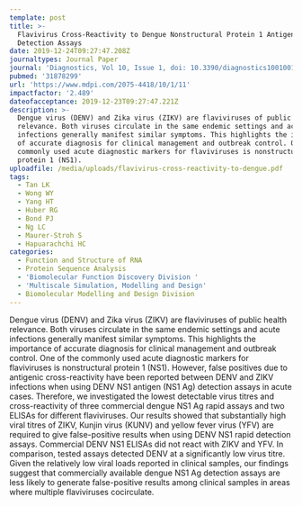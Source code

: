 ```yaml
---
template: post
title: >-
  Flavivirus Cross-Reactivity to Dengue Nonstructural Protein 1 Antigen
  Detection Assays
date: 2019-12-24T09:27:47.208Z
journaltypes: Journal Paper
journal: 'Diagnostics, Vol 10, Issue 1, doi: 10.3390/diagnostics10010011'
pubmed: '31878299'
url: 'https://www.mdpi.com/2075-4418/10/1/11'
impactfactor: '2.489'
dateofacceptance: 2019-12-23T09:27:47.221Z
description: >-
  Dengue virus (DENV) and Zika virus (ZIKV) are flaviviruses of public health
  relevance. Both viruses circulate in the same endemic settings and acute
  infections generally manifest similar symptoms. This highlights the importance
  of accurate diagnosis for clinical management and outbreak control. One of the
  commonly used acute diagnostic markers for flaviviruses is nonstructural
  protein 1 (NS1). 
uploadfile: /media/uploads/flavivirus-cross-reactivity-to-dengue.pdf
tags:
  - Tan LK
  - Wong WY
  - Yang HT
  - Huber RG
  - Bond PJ
  - Ng LC
  - Maurer-Stroh S
  - Hapuarachchi HC
categories:
  - Function and Structure of RNA
  - Protein Sequence Analysis
  - 'Biomolecular Function Discovery Division '
  - 'Multiscale Simulation, Modelling and Design'
  - Biomolecular Modelling and Design Division
---
```

<!--StartFragment-->

Dengue virus (DENV) and Zika virus (ZIKV) are flaviviruses of public health relevance. Both viruses circulate in the same endemic settings and acute infections generally manifest similar symptoms. This highlights the importance of accurate diagnosis for clinical management and outbreak control. One of the commonly used acute diagnostic markers for flaviviruses is nonstructural protein 1 (NS1). However, false positives due to antigenic cross-reactivity have been reported between DENV and ZIKV infections when using DENV NS1 antigen (NS1 Ag) detection assays in acute cases. Therefore, we investigated the lowest detectable virus titres and cross-reactivity of three commercial dengue NS1 Ag rapid assays and two ELISAs for different flaviviruses. Our results showed that substantially high viral titres of ZIKV, Kunjin virus (KUNV) and yellow fever virus (YFV) are required to give false-positive results when using DENV NS1 rapid detection assays. Commercial DENV NS1 ELISAs did not react with ZIKV and YFV. In comparison, tested assays detected DENV at a significantly low virus titre. Given the relatively low viral loads reported in clinical samples, our findings suggest that commercially available dengue NS1 Ag detection assays are less likely to generate false-positive results among clinical samples in areas where multiple flaviviruses cocirculate.

<!--EndFragment-->
